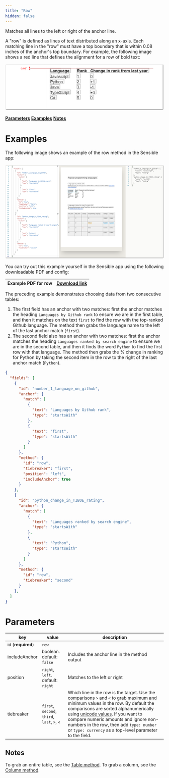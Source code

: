 ```yaml
---
title: "Row"
hidden: false
---
```

Matches all lines to the left or right of the anchor line. 

 A "row" is defined as lines of text distributed along an x-axis. Each matching line in the "row" must have a  top boundary that is within  0.08 inches of the anchor's top boundary.  For example, the following image shows a red line that defines the alignment for a row of bold text:

![Click to enlarge](https://raw.githubusercontent.com/sensible-hq/sensible-docs/main/readme-sync/assets/v0/images/borders/row_align.png)

[**Parameters**](doc:row#section-parameters)
[**Examples**](doc:row#section-examples)
[**Notes**](doc:row#section-notes)



Examples
====



The following image shows an example of the row method in the Sensible app:

![Click to enlarge](https://raw.githubusercontent.com/sensible-hq/sensible-docs/main/readme-sync/assets/v0/images/borders/row_example.png)



You can try out this example yourself in the Sensible app using the following downloadable PDF and config:

| Example PDF for row | [Download link](https://raw.githubusercontent.com/sensible-hq/sensible-docs/main/readme-sync/assets/v0/pdfs/row_column_example.pdf) |
| ------------------- | ------------------------------------------------------------ |

The preceding example demonstrates choosing data from two consecutive tables:

1. The first field has an anchor with two matches: first the anchor matches the heading `Languages by Github rank`  to ensure we are in the first table, and then it matches on the text  `first`  to find the row with the top-ranked Github language. The method then grabs the language name to the left of the last anchor match (`first`). 
2. The second field also has an anchor with two matches: first the anchor matches  the heading `Languages ranked by search engine` to ensure we are in the second table, and then it finds the word `Python` to find the first row with that language.  The method then grabs the % change in ranking for Python by taking the second item in the row to the right of the last anchor match (`Python`).

```json
{
  "fields": [
    {
      "id": "number_1_language_on_github",
      "anchor": {
        "match": [
          {
            "text": "Languages by Github rank",
            "type": "startsWith"
          },
          {
            "text": "first",
            "type": "startsWith"
          }
        ]
      },
      "method": {
        "id": "row",
        "tiebreaker": "first",
        "position": "left",
        "includeAnchor": true
      }
    },
    {
      "id": "python_change_in_TIBOE_rating",
      "anchor": {
        "match": [
          {
            "text": "Languages ranked by search engine",
            "type": "startsWith"
          },
          {
            "text": "Python",
            "type": "startsWith"
          }
        ]
      },
      "method": {
        "id": "row",
        "tiebreaker": "second"
      }
    },
  ]
}
```





Parameters
====


| key               | value                                        | description                                                  |
| ----------------- | -------------------------------------------- | ------------------------------------------------------------ |
| id (**required**) | `row`                                        |                                                              |
| includeAnchor     | boolean. default: `false`                    | Includes the anchor line in the method output                |
| position          | `right`, `left`. default: `right`            | Matches to the left or right                                 |
| tiebreaker        | `first`, `second`, `third`, `last`, `>`, `<` | Which line in the row is the target. Use the comparisons `>` and `<` to grab maximum and minimum values in the row. By default the comparisons are sorted alphanumerically using [unicode values](https://developer.mozilla.org/en-US/docs/Web/JavaScript/Reference/Operators/Less_than).  If you want to compare numeric amounts and ignore non-numbers in the row,  then add `type: number` or `type: currency` as a top-level parameter to the field. |





Notes
-----

To grab an entire table, see the [Table method](doc:table).  To grab a column, see the [Column method](doc:column). 